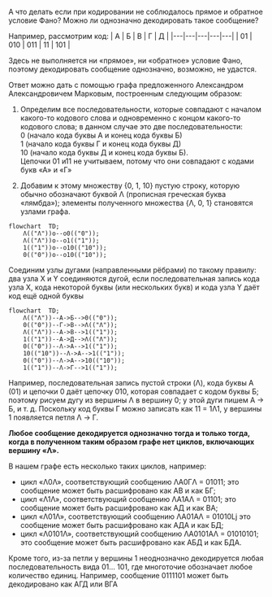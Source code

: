 А что делать если при кодировании не соблюдалось прямое и обратное условие Фано? Можно ли однозначно декодировать такое сообщение?

Например, рассмотрим код:
| А | Б | В | Г | Д |
|---|---|---|---|---|
| 01 | 010 | 011 | 11 | 101 |  


Здесь не выполняется ни «прямое», ни «обратное» условие Фано, поэтому декодировать сообщение однозначно, возможно, не удастся.

Ответ можно дать с помощью графа предложенного Александром Александровичем Марковым, построенным следующим образом:

1.  Определим все последовательности, которые совпадают с началом какого-то кодового слова и одновременно с концом какого-то кодового слова; в данном случае это две последовательности:  
0 (начало кода буквы А и конец кода буквы Б)  
1 (начало кода буквы Г и конец кода буквы Д)  
10 (начало кода буквы Д и конец кода буквы Б).  
Цепочки 01 и11 не учитываем, потому что они совпадают с кодами букв «А» и «Г»

2.  Добавим к этому множеству {0, 1, 10} пустую строку, которую обычно обозначают буквой Λ (прописная греческая буква «лямбда»); элементы полученного множества {Λ, 0, 1} становятся узлами графа.
```mermaid
flowchart  TD;
    Λ(("Λ"))o--o0(("0"));
    Λ(("Λ"))o--o1(("1"));
    1(("1"))o--o10(("10"));
    0(("0"))o--o10(("10"));
```
Соединим узлы дугами (направленными рёбрами) по такому правилу: два узла X и Y соединяются дугой, если последовательная запись кода узла X, кода некоторой буквы (или нескольких букв) и кода узла Y даёт код ещё одной буквы
```mermaid
flowchart  TD;
    Λ(("Λ"))--А->Б-->0(("0"));
    0(("0"))--Г->В-->Λ(("Λ"));
    Λ(("Λ"))--А->В-->1(("1"));
    1(("1"))--А->Д-->Λ(("Λ"));
    0(("0"))--Λ->А-->1(("1"));
    10(("10"))--Λ->А-->1(("1"));
    0(("0"))--Λ->А-->10(("10"));
    1(("1"))--Λ->Г-->1(("1"));
```

Например, последовательная запись пустой строки (Λ), кода буквы А (01) и цепочки 0 даёт цепочку 010, которая совпадает с кодом буквы Б; поэтому рисуем дугу из вершины Λ в вершину 0; у этой дуги пишем А → Б, и т. д. Поскольку код буквы Г можно записать как 11 = 1Λ1, у вершины 1 появляется петля Λ → Г.

**Любое сообщение декодируется однозначно тогда и только тогда, когда в полученном таким образом графе нет циклов, включающих вершину «Λ».**

В нашем графе есть несколько таких циклов, например:
- цикл «Λ0Λ», соответствующий сообщению ΛА0ГΛ = 01011; это сообщение может быть расшифровано как АВ и как БГ;  
- цикл «Λ1Λ», соответствующий сообщению ΛА1АΛ = 01101; это сообщение может быть расшифровано как АД и как ВА;  
- цикл «Λ01Λ», соответствующий сообщению ΛА01АΛ = 01010Lj это сообщение может быть расшифровано как АДА и как БД;  
- цикл «Λ0101Λ», соответствующий сообщению ΛА0101АΛ = 01010101; это сообщение может быть расшифровано как АБД и как БДА.  

Кроме того, из-за петли у вершины 1 неоднозначно декодируется любая последовательность вида 01... 101, где многоточие обозначает любое количество единиц. Например, сообщение 0111101 может быть декодировано как АГД или ВГА
